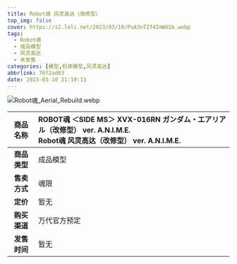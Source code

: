 ```yaml
---
title: Robot魂 风灵高达（改修型）
top_img: false
cover: https://s2.loli.net/2023/03/10/PuA3nTZf4ImWXSb.webp
tags:
  - Robot魂
  - 成品模型
  - 风灵高达
  - 未发售
categories: [模型,机体模型,风灵高达]
abbrlink: 76f2ad03
date: 2023-03-10 21:19:13
---
```


![Robot魂_Aerial_Rebuild.webp](https://s2.loli.net/2023/03/10/PuA3nTZf4ImWXSb.webp)

| **商品名称** | ROBOT魂 ＜SIDE MS＞ XVX-016RN ガンダム・エアリアル（改修型） ver. A.N.I.M.E.<br>Robot魂 风灵高达（改修型） ver. A.N.I.M.E. |
|:---:|:---|
| **商品类型** | 成品模型 |
| **售卖方式** | 魂限 |
| **定价** | 暂无 |
| **购买渠道** | 万代官方预定 |
| **发售时间** | 暂无 |